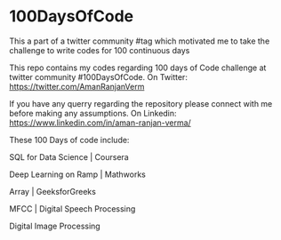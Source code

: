 # 100DaysOfCode
This a part of a twitter community #tag which motivated me to take the challenge to write codes for 100 continuous days

This repo contains my codes regarding 100 days of Code challenge at twitter community #100DaysOfCode.
On Twitter: https://twitter.com/AmanRanjanVerm

If you have any querry regarding the repository please connect with me before making any assumptions. 
On Linkedin: https://www.linkedin.com/in/aman-ranjan-verma/

These 100 Days of code include:

SQL for Data Science | Coursera

Deep Learning on Ramp | Mathworks

Array | GeeksforGreeks

MFCC | Digital Speech Processing

Digital Image Processing
